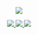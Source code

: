 <div align="center">
<img src="https://komarev.com/ghpvc/?username=kyostro&label=>ᴗ<&color=be2820" />
<div align="center">

 <p align="center">
<p align="center"> 
<p align="center">
<a href="https://rentry.co/kyojuro-rengoku"> 
<img src="https://i.imgur.com/dhklAcr.png" />
<a href="https://kyostro.atabook.org/">
<img src="https://files.catbox.moe/mcazzl.png"/>
  <a href="https://kyojurodraws.straw.page/">
<img src="https://i.imgur.com/xsKVb8z.png" />
<p align="center"> 
